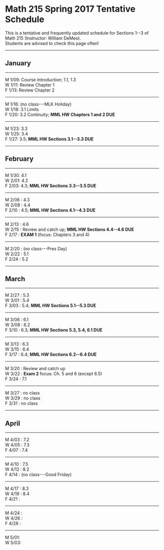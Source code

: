 # Math 215 Spring 2017 Tentative Schedule

This is a tentative and frequently updated schedule for Sections 1--3 of Math 215
(Instructor: William DeMeo).  
Students are advised to check this page often!

------------------------------------------------

## January

---------------------------------------------------------
M 1/09: Course introduction; 1.1, 1.3  
W 1/11: Review Chapter 1  
F 1/13: Review Chapter 2  
<!-- ;  **MLP Review 1: 1.1, 1.2**    -->


---------------------------------------------------------
M 1/16: (no class---MLK Holiday)  
W 1/18: 3.1 Limits  
F 1/20: 3.2 Continuity; **MML HW Chapters 1 and 2 DUE**  

---------------------------------------------------------
M 1/23: 3.3  
W 1/25: 3.4  
F 1/27: 3.5; **MML HW Sections 3.1--3.3 DUE**    

------------------------------------------------

## February 

---------------------------------------------------------
M 1/30: 4.1  
W 2/01: 4.2  
F 2/03: 4.3; **MML HW Sections 3.3--3.5 DUE**      

---------------------------------------------------------
M 2/06 : 4.3  
W 2/08 : 4.4  
F 2/10 : 4.5; **MML HW Sections 4.1--4.3 DUE**        

---------------------------------------------------------
M 2/13 : 4.6  
W 2/15 : Review and catch up; **MML HW Sections 4.4--4.6 DUE**  
F 2/17 : **EXAM 1** (focus: Chapters 3 and 4)  

---------------------------------------------------------
M 2/20 : (no class---Pres Day)  
W 2/22 : 5.1  
F 2/24 : 5.2  

------------------------------------------------

## March

---------------------------------------------------------
M 2/27 : 5.3  
W 3/01 : 5.4  
F 3/03 : 5.4; **MML HW Sections 5.1--5.3 DUE**  

---------------------------------------------------------
M 3/06 : 6.1  
W 3/08 : 6.2  
F 3/10 : 6.3; **MML HW Sections 5.3, 5.4, 6.1 DUE**   

---------------------------------------------------------
M 3/13 : 6.3  
W 3/15 : 6.4  
F 3/17 : 6.4; **MML HW Sections 6.2--6.4 DUE**    

---------------------------------------------------------
M 3/20 : Review and catch up  
W 3/22 : **Exam 2** focus: Ch. 5 and 6 (except 6.5)  
F 3/24 : 7.1  

---------------------------------------------------------
M 3/27 : no class  
W 3/29 : no class  
F 3/31 : no class  

---------------------------------------

## April

---------------------------------------------------------
M 4/03 : 7.2  
W 4/05 : 7.3  
F 4/07 : 7.4  

---------------------------------------------------------
M 4/10 : 7.5  
W 4/12 : 8.2  
F 4/14 : (no class---Good Friday)  

---------------------------------------------------------
M 4/17 : 8.3  
W 4/19 : 8.4  
F 4/21 :   

---------------------------------------------------------
M 4/24 :   
W 4/26 :   
F 4/28 :   

--------------------------------------------------------
M 5/01:  
W 5/03:  

